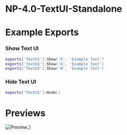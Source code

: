 # NP-4.0-TextUI-Standalone

# Example Exports

<h3>Show Text UI</h3>

```lua
exports['TextUI']:Show('E', 'Example Text')
exports['TextUI']:Show('G', 'Example Text')
exports['TextUI']:Show('H', 'Example Text')
```

<h3>Hide Text UI</h3>

```lua
exports['TextUI']:Hide()
```


# Previews

![Preview_1](https://forum.cfx.re/uploads/default/original/4X/1/a/4/1a49f274b76f0c523c4b129d9b87acb81b4b928e.png)
